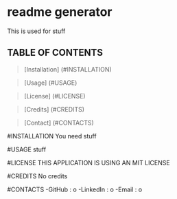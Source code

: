 # readme generator

This is used for stuff

## TABLE OF CONTENTS ##

> [Installation] (#INSTALLATION)

> [Usage] (#USAGE)

> [License] (#LICENSE)

> [Credits] (#CREDITS)

> [Contact] (#CONTACTS)

#INSTALLATION
You need stuff

#USAGE
stuff

#LICENSE
THIS APPLICATION IS USING AN MIT LICENSE

#CREDITS
No credits

#CONTACTS
-GitHub : o
-LinkedIn : o
-Email : o

